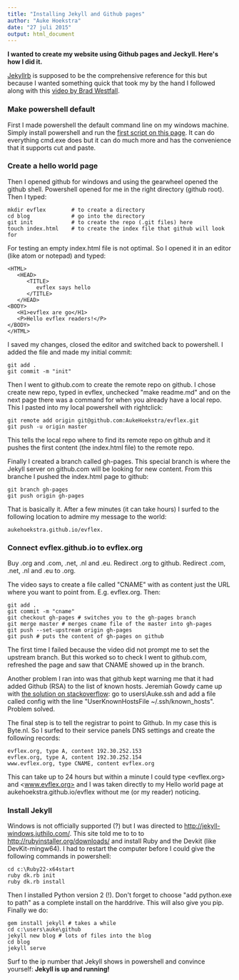 ```yaml
---
title: "Installing Jekyll and Github pages"
author: "Auke Hoekstra"
date: "27 juli 2015"
output: html_document
---
```


**I wanted to create my website using Github pages and Jeckyll. Here's how I did it.**

[Jekyllrb](jekyllrb.com) is supposed to be the comprehensive reference for this but because I wanted something quick that took my by the hand I followed along with this [video by Brad Westfall](https://youtu.be/nN6QuNqmAwk).

### Make powershell default
First I made powershell the default command line on my windows machine. Simply install powershell and run the [first script on this page](http://blogs.interfacett.com/how-make-powershell-default-console-windows-server-core). It can do everything cmd.exe does but it can do much more and has the convenience that it supports cut and paste.

### Create a hello world page
Then I opened github for windows and using the gearwheel opened the github shell. Powershell opened for me in the right directory (github root). Then I typed:

    mkdir evflex        # to create a directory
    cd blog             # go into the directory
    git init            # to create the repo (.git files) here
    touch index.html    # to create the index file that github will look for

For testing an empty index.html file is not optimal. So I opened it in an editor (like atom or notepad) and typed:

    <HTML>
       <HEAD>
          <TITLE>
             evflex says hello
          </TITLE>
       </HEAD>
    <BODY>
       <H1>evflex are go</H1>
       <P>Hello evflex readers!</P>
    </BODY>
    </HTML>

I saved my changes, closed the editor and switched back to powershell. I added the file and made my initial commit:

    git add .
    git commit -m "init"

Then I went to github.com to create the remote repo on github. I chose create new repo, typed in evflex, unchecked "make readme.md" and on the next page there was a command for when you already have a local repo. This I pasted into my local powershell with rightclick:

    git remote add origin git@github.com:AukeHoekstra/evflex.git
    git push -u origin master

This tells the local repo where to find its remote repo on github and it pushes the first content (the index.html file) to the remote repo.

Finally I created a branch called gh-pages. This special branch is where the Jekyll server on github.com will be looking for new content. From this branche I pushed the index.html page to github:

    git branch gh-pages
    git push origin gh-pages

That is basically it. After a few minutes (it can take hours) I surfed to the following location to admire my message to the world:

    aukehoekstra.github.io/evflex.

### Connect evflex.github.io to evflex.org
Buy .org and .com, .net, .nl and .eu.
Redirect .org to github.
Redirect .com, .net, .nl and .eu to .org.

The video says to create a file called "CNAME" with as content just the URL where you want to point from. E.g. evflex.org. Then:

    git add . 
    git commit -m "cname"
    git checkout gh-pages # switches you to the gh-pages branch
    git merge master # merges cname file of the master into gh-pages
    git push --set-upstream origin gh-pages
    git push # puts the content of gh-pages on github

The first time I failed because the video did not prompt me to set the upstream branch. But this worked so to check I went to github.com, refreshed the page and saw that CNAME showed up in the branch.

Another problem I ran into was that github kept warning me that it had added Github (RSA) to the list of known hosts. Jeremiah Gowdy came up with [the solution on stackoverflow](http://stackoverflow.com/questions/9299651/warning-permanently-added-to-the-list-of-known-hosts-message-from-git): go to users\Auke\.ssh and add a file called config with the line "UserKnownHostsFile ~/.ssh/known_hosts". Problem solved.

The final step is to tell the registrar to point to Github. In my case this is Byte.nl. So I surfed to their service panels DNS settings and create the following records:

    evflex.org, type A, content 192.30.252.153
    evflex.org, type A, content 192.30.252.154
    www.evflex.org, type CNAME, content evflex.org

This can take up to 24 hours but within a minute I could type <evflex.org> and <www.evflex.org> and I was taken directly to my Hello world page at aukehoekstra.github.io/evflex without me (or my reader) noticing.

### Install Jekyll
Windows is not officially supported (?) but I was directed to <http://jekyll-windows.juthilo.com/>. This site told me to to to <http://rubyinstaller.org/downloads/> and install Ruby and the Devkit (like DevKit-mingw64). I had to restart the computer before I could give the following commands in powershell:

    cd c:\Ruby22-x64start
    ruby dk.rb init 
    ruby dk.rb install

Then I installed Python version 2 (!). Don't forget to choose "add python.exe to path" as a complete install on the harddrive. This will also give you pip. Finally we do:

    gem install jekyll # takes a while
    cd c:\users\auke\github
    jekyll new blog # lots of files into the blog
    cd blog
    jekyll serve

Surf to the ip number that Jekyll shows in powershell and convince yourself: **Jekyll is up and running!**
